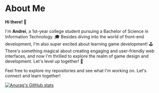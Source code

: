 # **About Me** 

**Hi there! 👋**

I'm **Andrei**, a 1st-year college student pursuing a Bachelor of Science in Information Technology. 🎓 Besides diving into the world of front-end development, I'm also super excited about learning game development! 🕹️ There's something magical about creating engaging and user-friendly web interfaces, and now I'm thrilled to explore the realm of game design and development. Let's level up together! 💪

Feel free to explore my repositories and see what I'm working on. Let's connect and learn together!

[![Anurag's GitHub stats](https://github-readme-stats.vercel.app/api?username=Jiwuuuu)](https://github.com/Jiwuuuu/github-readme-stats)
